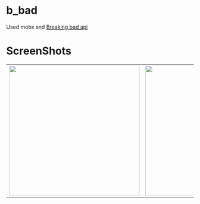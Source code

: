 # b_bad

Used mobx and [Breaking bad api](https://breakingbadapi.com/)

<h1>ScreenShots</h1>
<table>
  <tr><td><img src="https://user-images.githubusercontent.com/44341663/156653907-6620f87c-6b56-414b-aae3-860dc2eafc3b.png" width =350/></td><td> <img src="https://user-images.githubusercontent.com/44341663/156653914-e88c9a7b-709d-4e48-89e7-6c27e3e3900e.png" width =350/></td><td><img src="https://user-images.githubusercontent.com/44341663/156653919-1822d91a-8a8d-4a88-86ba-5c228d340b6e.png" width =350/></td></tr>
  <tr></tr>
  <tr></tr>
</table>
